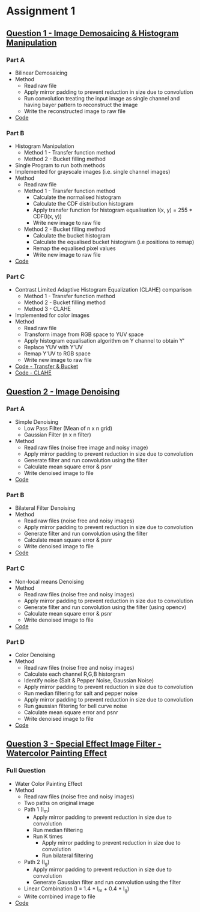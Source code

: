 # Assignment 1

## [Question 1 - Image Demosaicing & Histogram Manipulation](<codes/Question 1>)

### Part A

- Bilinear Demosaicing
- Method
  - Read raw file
  - Apply mirror padding to prevent reduction in size due to convolution
  - Run convolution treating the input image as single channel and having bayer pattern to reconstruct the image
  - Write the reconstructed image to raw file
- [Code](<codes/Question 1/Problem 1a/Prog1a.cpp>)

### Part B

- Histogram Manipulation
  - Method 1 - Transfer function method
  - Method 2 - Bucket filling method
- Single Program to run both methods
- Implemented for grayscale images (i.e. single channel images)
- Method
  - Read raw file
  - Method 1 - Transfer function method
    - Calculate the normalised histogram
    - Calculate the CDF distribution histogram
    - Apply transfer function for histogram equalisation I(x, y) = 255 \* CDF(I(x, y))
    - Write new image to raw file
  - Method 2 - Bucket filling method
    - Calculate the bucket histogram
    - Calculate the equalised bucket histogram (i.e positions to remap)
    - Remap the equalised pixel values
    - Write new image to raw file
- [Code](<codes/Question 1/Problem 1b/Prog1b.cpp>)

### Part C

- Contrast Limited Adaptive Histogram Equalization (CLAHE) comparison
  - Method 1 - Transfer function method
  - Method 2 - Bucket filling method
  - Method 3 - CLAHE
- Implemented for color images
- Method
  - Read raw file
  - Transform image from RGB space to YUV space
  - Apply histogram equalisation algorithm on Y channel to obtain Y'
  - Replace YUV with Y'UV
  - Remap Y'UV to RGB space
  - Write new image to raw file
- [Code - Transfer & Bucket](<codes/Question 1/Problem 1c/Prog1c.cpp>)
- [Code - CLAHE](<codes/Question 1/Problem 1c/Prog1c_clahe.cpp>)

## [Question 2 - Image Denoising](<codes/Question 2>)

### Part A

- Simple Denoising
  - Low Pass Filter (Mean of n x n grid)
  - Gaussian Filter (n x n filter)
- Method
  - Read raw files (noise free image and noisy image)
  - Apply mirror padding to prevent reduction in size due to convolution
  - Generate filter and run convolution using the filter
  - Calculate mean square error & psnr
  - Write denoised image to file
- [Code](<codes/Question 2/Problem 2a/Prog2a.cpp>)

### Part B

- Bilateral Filter Denoising
- Method
  - Read raw files (noise free and noisy images)
  - Apply mirror padding to prevent reduction in size due to convolution
  - Generate filter and run convolution using the filter
  - Calculate mean square error & psnr
  - Write denoised image to file
- [Code](<codes/Question 2/Problem 2b/Prog2b.cpp>)

### Part C

- Non-local means Denoising
- Method
  - Read raw files (noise free and noisy images)
  - Apply mirror padding to prevent reduction in size due to convolution
  - Generate filter and run convolution using the filter (using opencv)
  - Calculate mean square error & psnr
  - Write denoised image to file
- [Code](<codes/Question 2/Problem 2c/Prog2c.cpp>)

### Part D

- Color Denoising
- Method
  - Read raw files (noise free and noisy images)
  - Calculate each channel R,G,B historgram
  - Identify noise (Salt & Pepper Noise, Gaussian Noise)
  - Apply mirror padding to prevent reduction in size due to convolution
  - Run median filtering for salt and pepper noise
  - Apply mirror padding to prevent reduction in size due to convolution
  - Run gaussian filtering for bell curve noise
  - Calculate mean square error and psnr
  - Write denoised image to file
- [Code](<codes/Question 2/Problem 2d/Prog2d.cpp>)

## [Question 3 - Special Effect Image Filter - Watercolor Painting Effect](<codes/Question 3>)

### Full Question

- Water Color Painting Effect
- Method
  - Read raw files (noise free and noisy images)
  - Two paths on original image
  - Path 1 (I<sub>m</sub>)
    - Apply mirror padding to prevent reduction in size due to convolution
    - Run median filtering
    - Run K times
      - Apply mirror padding to prevent reduction in size due to convolution
      - Run bilateral filtering
  - Path 2 (I<sub>g</sub>)
    - Apply mirror padding to prevent reduction in size due to convolution
    - Generate Gaussian filter and run convolution using the filter
  - Linear Combination (I = 1.4 \* I<sub>m</sub> + 0.4 \* I<sub>g</sub>)
  - Write combined image to file
- [Code](<codes/Question 3/Prog3.cpp>)
